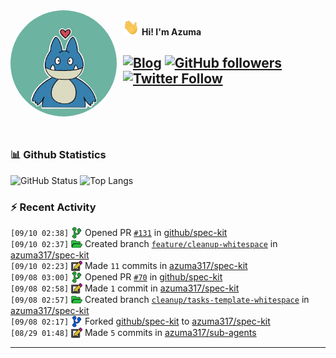 <img width="170" height="170" align="left" style="float: left; margin: 0 10px 0 0; border-radius: 50%;" src="https://raw.githubusercontent.com/azuma317/azuma317/main/src/images/me.jpg">  

<img width="26" height="26" src="https://raw.githubusercontent.com/azuma317/azuma317/main/src/images/wave.gif" width="27px"> **Hi! I'm Azuma**


[![Blog](https://img.shields.io/website?color=2D2D2D&style=flat-square&up_message=AzumaBlog&url=https%3A%2F%2Fpages.azumax.work)](https://pages.azumax.work)
[![GitHub followers](https://img.shields.io/github/followers/azuma317?color=333&label=Follow&logo=github&logoColor=fff&style=flat-square)](https://github.com/azuma317?tab=followers)
[![Twitter Follow](https://img.shields.io/static/v1?message=Twitter&color=333&label=@azumax_develop&logo=twitter&logoColor=fff&style=flat-square)](https://twitter.com/azumax_develop)
<br><br><br><br>
---

### 📊 Github Statistics
![GitHub Status](https://github-readme-stats.vercel.app/api?username=azuma317&count_private=true&show_icons=true&theme=dracula)
![Top Langs](https://github-readme-stats.vercel.app/api/top-langs/?username=azuma317&hide=TeX&layout=compact&theme=dracula)

### :zap: Recent Activity

<!--START_SECTION:activity-->
`[09/10 02:38]` <a href="https://github.com/azuma317" title="✅"><img alt="✅" src="https://github.com/azuma317/azuma317/raw/main/src/images/icons/pr-open.png" align="top" height="18"></a> Opened PR [`#131`](https://github.com/github/spec-kit/pull/131 'Fix formatting inconsistencies across documentation and scripts') in [github/spec-kit](https://github.com/github/spec-kit)<br>`[09/10 02:37]` <a href="https://github.com/azuma317" title="📂"><img alt="📂" src="https://github.com/azuma317/azuma317/raw/main/src/images/icons/create-branch.png" align="top" height="18"></a> Created branch [`feature/cleanup-whitespace`](https://github.com/azuma317/spec-kit/tree/feature/cleanup-whitespace) in [azuma317/spec-kit](https://github.com/azuma317/spec-kit)<br>`[09/10 02:23]` <a href="https://github.com/azuma317" title="📝"><img alt="📝" src="https://github.com/azuma317/azuma317/raw/main/src/images/icons/commit.png" align="top" height="18"></a> Made `11` commits in [azuma317/spec-kit](https://github.com/azuma317/spec-kit)<br>`[09/08 03:00]` <a href="https://github.com/azuma317" title="✅"><img alt="✅" src="https://github.com/azuma317/azuma317/raw/main/src/images/icons/pr-open.png" align="top" height="18"></a> Opened PR [`#70`](https://github.com/github/spec-kit/pull/70 'Remove trailing whitespace from tasks.md template') in [github/spec-kit](https://github.com/github/spec-kit)<br>`[09/08 02:58]` <a href="https://github.com/azuma317" title="📝"><img alt="📝" src="https://github.com/azuma317/azuma317/raw/main/src/images/icons/commit.png" align="top" height="18"></a> Made `1` commit in [azuma317/spec-kit](https://github.com/azuma317/spec-kit)<br>`[09/08 02:57]` <a href="https://github.com/azuma317" title="📂"><img alt="📂" src="https://github.com/azuma317/azuma317/raw/main/src/images/icons/create-branch.png" align="top" height="18"></a> Created branch [`cleanup/tasks-template-whitespace`](https://github.com/azuma317/spec-kit/tree/cleanup/tasks-template-whitespace) in [azuma317/spec-kit](https://github.com/azuma317/spec-kit)<br>`[09/08 02:17]` <a href="https://github.com/azuma317" title="🍴"><img alt="🍴" src="https://github.com/azuma317/azuma317/raw/main/src/images/icons/fork.png" align="top" height="18"></a> Forked [github/spec-kit](https://github.com/github/spec-kit) to [azuma317/spec-kit](https://github.com/azuma317/spec-kit)<br>`[08/29 01:48]` <a href="https://github.com/azuma317" title="📝"><img alt="📝" src="https://github.com/azuma317/azuma317/raw/main/src/images/icons/commit.png" align="top" height="18"></a> Made `5` commits in [azuma317/sub-agents](https://github.com/azuma317/sub-agents)
<!--END_SECTION:activity-->

---